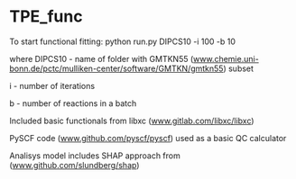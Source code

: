 # TPE_func

To start functional fitting:
python run.py DIPCS10 -i 100 -b 10

where
DIPCS10 - name of folder with GMTKN55 (www.chemie.uni-bonn.de/pctc/mulliken-center/software/GMTKN/gmtkn55) subset

i - number of iterations

b - number of reactions in a batch


Included basic functionals from libxc (www.gitlab.com/libxc/libxc)

PySCF code (www.github.com/pyscf/pyscf) used as a basic QC calculator

Analisys model includes SHAP approach from (www.github.com/slundberg/shap)
